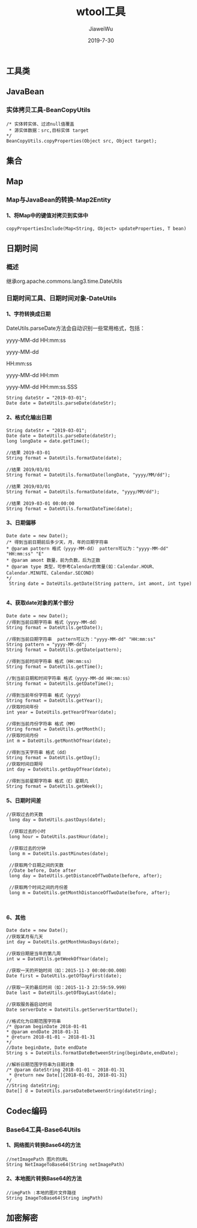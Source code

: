 ﻿---
layout:     post                  
title:      wtool工具       
date:       2019-7-30             
author:     JiaweiWu                  
header-img: img/post-bg-rwd.jpg  
category: Java   
catalog: true  
tags:                             
- Java 
---

## 工具类

## JavaBean
### 实体拷贝工具-BeanCopyUtils
```
/* 实体转实体、过滤null值覆盖
 * 源实体数据：src,目标实体 target
*/
BeanCopyUtils.copyProperties(Object src, Object target);
```

## 集合

## Map
### Map与JavaBean的转换-Map2Entity
#### 1、将Map中的键值对拷贝到实体中
 ```
copyPropertiesInclude(Map<String, Object> updateProperties, T bean)
 ```
## 日期时间
### 概述
继承org.apache.commons.lang3.time.DateUtils
### 日期时间工具、日期时间对象-DateUtils
#### 1、字符转换成日期
DateUtils.parseDate方法会自动识别一些常用格式，包括：

yyyy-MM-dd HH:mm:ss

yyyy-MM-dd

HH:mm:ss

yyyy-MM-dd HH:mm

yyyy-MM-dd HH:mm:ss.SSS

```
String dateStr = "2019-03-01";
Date date = DateUtils.parseDate(dateStr);
```
#### 2、格式化输出日期
```
String dateStr = "2019-03-01";
Date date = DateUtils.parseDate(dateStr);
long longDate = date.getTime();

//结果 2019-03-01
String format = DateUtils.formatDate(date);

//结果 2019/03/01
String format = DateUtils.formatDate(longDate, "yyyy/MM/dd");

//结果 2019/03/01
String format = DateUtils.formatDate(date, "yyyy/MM/dd");

//结果 2019-03-01 00:00:00
String format = DateUtils.formatDateTime(date);

```
#### 3、日期偏移
```
Date date = new Date();
/* 得到当前日期前后多少天，月，年的日期字符串
* @param pattern 格式（yyyy-MM-dd） pattern可以为："yyyy-MM-dd" "HH:mm:ss" "E"
* @param amont 数量，前为负数，后为正数
* @param type 类型，可参考Calendar的常量(如：Calendar.HOUR、Calendar.MINUTE、Calendar.SECOND)
*/
 String date = DateUtils.getDate(String pattern, int amont, int type)
 
```
#### 4、获取date对象的某个部分
```
Date date = new Date();
//得到当前日期字符串 格式（yyyy-MM-dd）
String format = DateUtils.getDate();

//得到当前日期字符串  pattern可以为："yyyy-MM-dd" "HH:mm:ss"
String pattern = "yyyy-MM-dd";
String format = DateUtils.getDate(pattern);

//得到当前时间字符串 格式（HH:mm:ss）
String format = DateUtils.getTime();

//到当前日期和时间字符串 格式（yyyy-MM-dd HH:mm:ss）
String format = DateUtils.getDateTime();

//得到当前年份字符串 格式（yyyy）
String format = DateUtils.getYear();
//获取时间年份
int year = DateUtils.getYearOfYear(date);

//得到当前月份字符串 格式（MM）
String format = DateUtils.getMonth();
//获取时间月份
int m = DateUtils.getMonthOfYear(date);

//得到当天字符串 格式（dd）
String format = DateUtils.getDay();
//获取时间日期号
int day = DateUtils.getDayOfYear(date);

//得到当前星期字符串 格式（E）星期几
String format = DateUtils.getWeek();

```
#### 5、日期时间差
```
//获取过去的天数
 long day = DateUtils.pastDays(date);
 
 //获取过去的小时
 long hour = DateUtils.pastHour(date);
 
 //获取过去的分钟
 long m = DateUtils.pastMinutes(date);
 
 //获取两个日期之间的天数
 //Date before, Date after
 long day = DateUtils.getDistanceOfTwoDate(before, after);
 
 //获取两个时间之间的月份差
 long m = DateUtils.getMonthDistanceOfTwoDate(before, after);
 
 
```
#### 6、其他
```
Date date = new Date();
//获取某月有几天
int day = DateUtils.getMonthHasDays(date);

//获取日期是当年的第几周
int w = DateUtils.getWeekOfYear(date);

//获取一天的开始时间（如：2015-11-3 00:00:00.000）
Date first = DateUtils.getOfDayFirst(date);

//获取一天的最后时间（如：2015-11-3 23:59:59.999）
Date last = DateUtils.getOfDayLast(date);

//获取服务器启动时间
Date serverDate = DateUtils.getServerStartDate();

//格式化为日期范围字符串
/* @param beginDate 2018-01-01
* @param endDate 2018-01-31
* @return 2018-01-01 ~ 2018-01-31
*/
//Date beginDate, Date endDate
String s = DateUtils.formatDateBetweenString(beginDate,endDate);

//解析日期范围字符串为日期对象
/* @param dateString 2018-01-01 ~ 2018-01-31
 * @return new Date[]{2018-01-01, 2018-01-31}
*/
//String dateString;
Date[] d = DateUtils.parseDateBetweenString(dateString);
```
## Codec编码
### Base64工具-Base64Utils
#### 1、网络图片转换Base64的方法
```
//netImagePath 图片的URL
String NetImageToBase64(String netImagePath) 
```
#### 2、本地图片转换Base64的方法
```
//imgPath :本地的图片文件路径
String ImageToBase64(String imgPath)
```
## 加密解密
